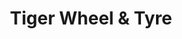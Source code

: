 ---
title: "Tiger Wheel & Tyre"
url: /orlando-west-soweto/tiger-wheel-and-tyre/
shop: car repair
---